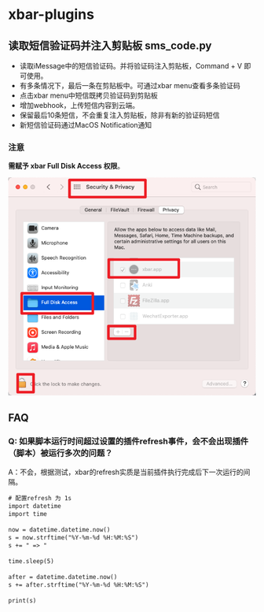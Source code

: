 # xbar-plugins


## 读取短信验证码并注入剪贴板 sms\_code.py

- 读取iMessage中的短信验证码。并将验证码注入剪贴板，Command + V 即可使用。
- 有多条情况下，最后一条在剪贴板中。可通过xbar menu查看多条验证码
- 点击xbar menu中短信既拷贝验证码到剪贴板
- 增加webhook，上传短信内容到云端。
- 保留最后10条短信，不会重复注入剪贴板，除非有新的验证码短信
- 新短信验证码通过MacOS Notification通知



### 注意
**需赋予 xbar Full Disk Access 权限**。

![](images/macosx_full_disk_access.png)

## FAQ

### Q: 如果脚本运行时间超过设置的插件refresh事件，会不会出现插件（脚本）被运行多次的问题？
A：不会，根据测试，xbar的refresh实质是当前插件执行完成后下一次运行的间隔。

```
# 配置refresh 为 1s
import datetime
import time

now = datetime.datetime.now()
s = now.strftime("%Y-%m-%d %H:%M:%S")
s += " => "

time.sleep(5)

after = datetime.datetime.now()
s += after.strftime("%Y-%m-%d %H:%M:%S")

print(s)
```
